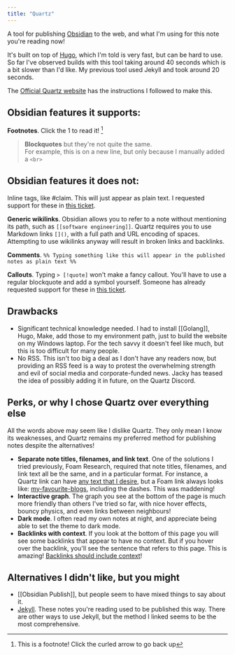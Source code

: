 ```yaml
---
title: "Quartz"
---
```


A tool for publishing [Obsidian](notes/obsidian) to the web, and what I'm using for this note you're reading now!

It's built on top of [Hugo](notes/Hugo), which I'm told is very fast, but can be hard to use. So far I've observed builds with this tool taking around 40 seconds which is a bit slower than I'd like. My previous tool used Jekyll and took around 20 seconds.

The [Official Quartz website](http://quartz.jzhao.xyz/) has the instructions I followed to make this.

## Obsidian features it supports:

**Footnotes**. Click the 1 to read it! [^1]

> **Blockquotes** but they're not quite the same.<br />
> For example, this is on a new line, but only because I manually added a `<br>`



## Obsidian features it does not:

Inline tags, like #claim. This will just appear as plain text. I requested support for these in [this ticket](https://github.com/jackyzha0/quartz/issues/161).

**Generic wikilinks**. Obsidian allows you to refer to a note without mentioning its path, such as `[[software engineering]]`. Quartz requires you to use Markdown links `[]()`, with a full path and URL encoding of spaces. Attempting to use wikilinks anyway will result in broken links and backlinks.

**Comments**. `%% Typing something like this will appear in the published notes as plain text %%`

**Callouts**. Typing `> [!quote]` won't make a fancy callout. You'll have to use a regular blockquote and add a symbol yourself. Someone has already requested support for these in [this ticket](https://github.com/jackyzha0/quartz/issues/80).

## Drawbacks
- Significant technical knowledge needed. I had to install [[Golang]], Hugo, Make, add those to my environment path, just to build the website on my Windows laptop. For the tech savvy it doesn't feel like much, but this is too difficult for many people. 
- No RSS. This isn't too big a deal as I don't have any readers now, but providing an RSS feed is a way to protest the overwhelming strength and evil of social media and corporate-funded news. Jacky has teased the idea of possibly adding it in future, on the Quartz Discord.

## Perks, or why I chose Quartz over everything else

All the words above may seem like I dislike Quartz. They only mean I know its weaknesses, and Quartz remains my preferred method for publishing notes despite the alternatives! 

- **Separate note titles, filenames, and link text**. One of the solutions I tried previously, Foam Research, required that note titles, filenames, and link text all be the same, and in a particular format. For instance, a Quartz link can have [any text that I desire](My%20favourite%20blogs), but a Foam link always looks like: [my-favourite-blogs](My%20favourite%20blogs), including the dashes. This was maddening!
- **Interactive graph**. The graph you see at the bottom of the page is much more friendly than others I've tried so far, with nice hover effects, bouncy physics, and even links between neighbours!
- **Dark mode**. I often read my own notes at night, and appreciate being able to set the theme to dark mode.
- **Backlinks with context**. If you look at the bottom of this page you will see some backlinks that appear to have no context. But if you hover over the backlink, you'll see the sentence that refers to this page. This is amazing! [Backlinks should include context](notes/Backlinks%20should%20include%20context)!

## Alternatives I didn't like, but you might

- [[Obsidian Publish]], but people seem to have mixed things to say about it.
- [Jekyll](https://maximevaillancourt.com/blog/setting-up-your-own-digital-garden-with-jekyll). These notes you're reading used to be published this way. There are other ways to use Jekyll, but the method I linked seems to be the most comprehensive.

[^1]: This is a footnote! Click the curled arrow to go back up